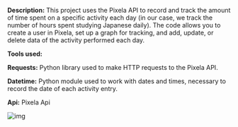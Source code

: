 
**Description:** This project uses the Pixela API to record and track the amount of time spent on a specific activity each day (in our case, we track the number of hours spent studying Japanese daily). The code allows you to create a user in Pixela, set up a graph for tracking, and add, update, or delete data of the activity performed each day.

**Tools used:**

**Requests:** Python library used to make HTTP requests to the Pixela API.

**Datetime:** Python module used to work with dates and times, necessary to record the date of each activity entry.

**Api:** Pixela Api


![img](https://github.com/bardack134/Activity-Tracking-with-Pixela-API/assets/142977989/ee2b399d-bc4a-4edc-b49a-55d26ca51867)
